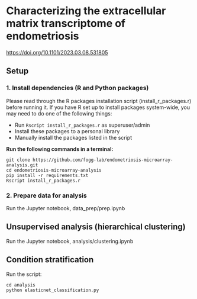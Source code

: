 # Characterizing the extracellular matrix transcriptome of endometriosis

https://doi.org/10.1101/2023.03.08.531805

## Setup

### 1. Install dependencies (R and Python packages)

Please read through the R packages installation script (install_r_packages.r) before running it.
If you have R set up to install packages system-wide, you may need to do one of the following things:
- Run `Rscript install_r_packages.r` as superuser/admin
- Install these packages to a personal library
- Manually install the packages listed in the script

**Run the following commands in a terminal:**

```
git clone https://github.com/fogg-lab/endometriosis-microarray-analysis.git
cd endometriosis-microarray-analysis
pip install -r requirements.txt
Rscript install_r_packages.r
```

### 2. Prepare data for analysis

Run the Jupyter notebook, data_prep/prep.ipynb

## Unsupervised analysis (hierarchical clustering)

Run the Jupyter notebook, analysis/clustering.ipynb

## Condition stratification

Run the script:

```
cd analysis
python elasticnet_classification.py
```
